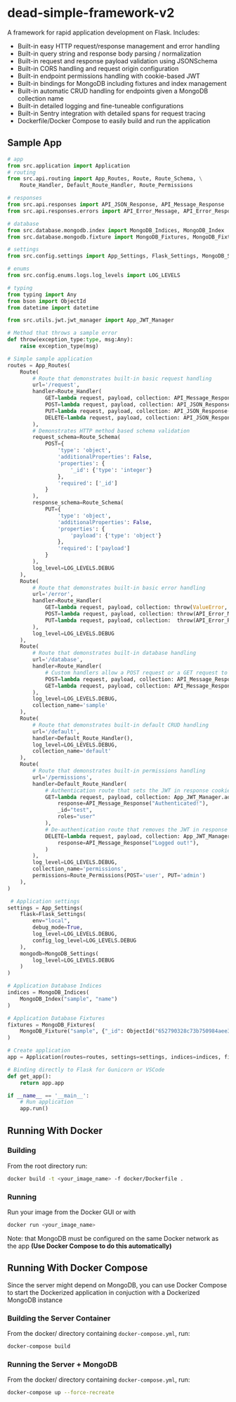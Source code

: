 # dead-simple-framework-v2

A framework for rapid application development on Flask. Includes:

- Built-in easy HTTP request/response management and error handling
- Built-in query string and response body parsing / normalization
- Built-in request and response payload validation using JSONSchema
- Built-in CORS handling and request origin configuration
- Built-in endpoint permissions handling with cookie-based JWT
- Built-in bindings for MongoDB including fixtures and index management
- Built-in automatic CRUD handling for endpoints given a MongoDB collection name
- Built-in detailed logging and fine-tuneable configurations
- Built-in Sentry integration with detailed spans for request tracing
- Dockerfile/Docker Compose to easily build and run the application

## Sample App

```python
# app
from src.application import Application
# routing
from src.api.routing import App_Routes, Route, Route_Schema, \
    Route_Handler, Default_Route_Handler, Route_Permissions

# responses
from src.api.responses import API_JSON_Response, API_Message_Response
from src.api.responses.errors import API_Error_Message, API_Error_Response

# database
from src.database.mongodb.index import MongoDB_Indices, MongoDB_Index
from src.database.mongodb.fixture import MongoDB_Fixtures, MongoDB_Fixture

# settings
from src.config.settings import App_Settings, Flask_Settings, MongoDB_Settings

# enums
from src.config.enums.logs.log_levels import LOG_LEVELS

# typing
from typing import Any
from bson import ObjectId
from datetime import datetime

from src.utils.jwt.jwt_manager import App_JWT_Manager

# Method that throws a sample error
def throw(exception_type:type, msg:Any): 
    raise exception_type(msg)

# Simple sample application
routes = App_Routes(
    Route(
        # Route that demonstrates built-in basic request handling
        url='/request',
        handler=Route_Handler(
            GET=lambda request, payload, collection: API_Message_Response("Sample GET request"),
            POST=lambda request, payload, collection: API_JSON_Response({'sample_record': f'{payload["_id"]}', 'created': True}, 201),
            PUT=lambda request, payload, collection: API_JSON_Response({'payload': payload}),
            DELETE=lambda request, payload, collection: API_JSON_Response({'date': datetime.now(), 'deleted': True}),
        ),
        # Demonstrates HTTP method based schema validation
        request_schema=Route_Schema(
            POST={
                'type': 'object',
                'additionalProperties': False,
                'properties': {
                    '_id': {'type': 'integer'}
                },
                'required': ['_id']
            }
        ),
        response_schema=Route_Schema(
            PUT={
                'type': 'object',
                'additionalProperties': False,
                'properties': {
                    'payload': {'type': 'object'}
                },
                'required': ['payload']
            }
        ),
        log_level=LOG_LEVELS.DEBUG
    ),
    Route(
        # Route that demonstrates built-in basic error handling
        url='/error',
        handler=Route_Handler(
            GET=lambda request, payload, collection: throw(ValueError, "Oh no! A value error!"),
            POST=lambda request, payload, collection: throw(API_Error_Message, "Oh no! An API error!"),
            PUT=lambda request, payload, collection:  throw(API_Error_Response, {'data': payload, 'error': 'Oh no!'}),
        ),
        log_level=LOG_LEVELS.DEBUG
    ),
    Route(
        # Route that demonstrates built-in database handling
        url='/database',
        handler=Route_Handler(
            # Custom handlers allow a POST request or a GET request to create different errors
            POST=lambda request, payload, collection: API_Message_Response(collection.insert_one(payload) if collection != None else 'No collection!'),
            GET=lambda request, payload, collection: API_Message_Response(collection.find_one(payload) if collection != None else 'No collection!')
        ),
        log_level=LOG_LEVELS.DEBUG,
        collection_name='sample'
    ),
    Route(
        # Route that demonstrates built-in default CRUD handling
        url='/default',
        handler=Default_Route_Handler(),
        log_level=LOG_LEVELS.DEBUG,
        collection_name='default'
    ),
    Route(
        # Route that demonstrates built-in permissions handling
        url='/permissions',
        handler=Default_Route_Handler(
            # Authentication route that sets the JWT in response cookies
            GET=lambda request, payload, collection: App_JWT_Manager.add_response_jwt(
                response=API_Message_Response("Authenticated!"),
                _id="test",
                roles="user"
            ),
            # De-authentication route that removes the JWT in response cookies
            DELETE=lambda request, payload, collection: App_JWT_Manager.remove_response_jwt(
                response=API_Message_Response("Logged out!"),
            )
        ),
        log_level=LOG_LEVELS.DEBUG,
        collection_name='permissions',
        permissions=Route_Permissions(POST='user', PUT='admin')
    ),
)

 # Application settings
settings = App_Settings(
    flask=Flask_Settings(
        env="local", 
        debug_mode=True, 
        log_level=LOG_LEVELS.DEBUG,
        config_log_level=LOG_LEVELS.DEBUG
    ),
    mongodb=MongoDB_Settings(
        log_level=LOG_LEVELS.DEBUG
    )
)

# Application Database Indices
indices = MongoDB_Indices(
    MongoDB_Index("sample", "name")
)

# Application Database Fixtures
fixtures = MongoDB_Fixtures(
    MongoDB_Fixture("sample", {"_id": ObjectId("652790328c73b750984aee34"), "name": "Peter"})
)

# Create application
app = Application(routes=routes, settings=settings, indices=indices, fixtures=fixtures)

# Binding directly to Flask for Gunicorn or VSCode
def get_app():
    return app.app

if __name__ == '__main__':
    # Run application
    app.run()
```

## Running With Docker

### Building

From the root directory run:

```sh
docker build -t <your_image_name> -f docker/Dockerfile .
```

### Running

Run your image from the Docker GUI or with

```sh
docker run <your_image_name>
```

Note: that MongoDB must be configured on the same Docker network as the app **(Use Docker Compose to do this automatically)**

## Running With Docker Compose

Since the server might depend on MongoDB, you can use Docker Compose to start the Dockerized application in conjuction with a Dockerized MongoDB instance

### Building the Server Container

From the docker/ directory containing `docker-compose.yml`, run:

```sh
docker-compose build
```

### Running the Server + MongoDB

From the docker/ directory containing `docker-compose.yml`, run:

```sh
docker-compose up --force-recreate
```
